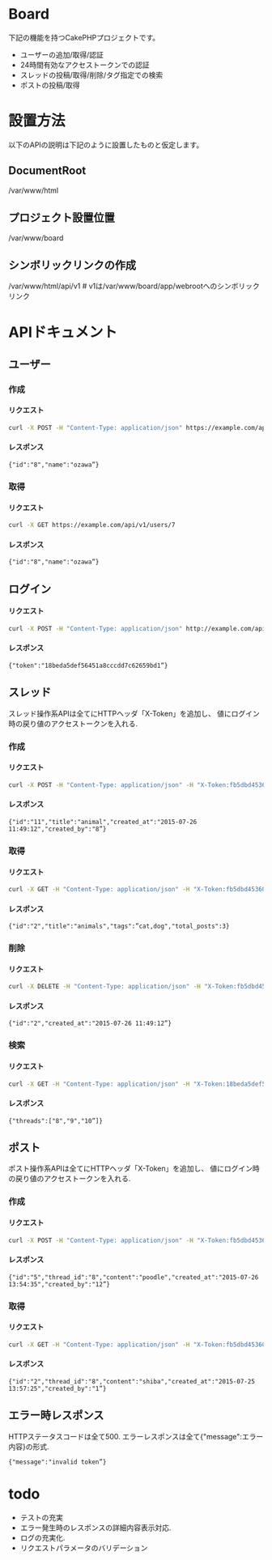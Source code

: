 # Board
下記の機能を持つCakePHPプロジェクトです。

* ユーザーの追加/取得/認証
* 24時間有効なアクセストークンでの認証
* スレッドの投稿/取得/削除/タグ指定での検索
* ポストの投稿/取得

# 設置方法
以下のAPIの説明は下記のように設置したものと仮定します。

## DocumentRoot
/var/www/html

## プロジェクト設置位置
/var/www/board 

## シンボリックリンクの作成
/var/www/html/api/v1 # v1は/var/www/board/app/webrootへのシンボリックリンク

# APIドキュメント

## ユーザー
### 作成

#### リクエスト
```bash
curl -X POST -H "Content-Type: application/json" https://example.com/api/v1/users -d '{"name":"ozawa","password":"qwerty","mail":"ozawa@example.com”}'
```

#### レスポンス
```
{"id":"8","name":"ozawa”}
```
### 取得
#### リクエスト

```bash
curl -X GET https://example.com/api/v1/users/7
```

#### レスポンス

```
{"id":"8","name":"ozawa”}
```

## ログイン
#### リクエスト

```bash
curl -X POST -H "Content-Type: application/json" http://example.com/api/v1/login -d '{"name":"ozawa","password":"qwerty”}'
```

#### レスポンス

```
{"token":"18beda5def56451a8cccdd7c62659bd1”}
```

## スレッド

スレッド操作系APIは全てにHTTPヘッダ「X-Token」を追加し、
値にログイン時の戻り値のアクセストークンを入れる.

### 作成
#### リクエスト

```bash
curl -X POST -H "Content-Type: application/json" -H "X-Token:fb5dbd45360746078228542187bb2475" http://example.com/api/v1/threads -d {"title":"animals","tags":["cat","dog"] }
```

#### レスポンス

```
{"id":"11","title":"animal","created_at":"2015-07-26 11:49:12","created_by":"8”}
```
### 取得
#### リクエスト

```bash
curl -X GET -H "Content-Type: application/json" -H "X-Token:fb5dbd45360746078228542187bb2475" http://example.com/api/v1/threads/2
```

#### レスポンス

```
{"id":"2","title":"animals","tags":”cat,dog","total_posts":3}
```

### 削除
#### リクエスト

```bash
curl -X DELETE -H "Content-Type: application/json" -H "X-Token:fb5dbd45360746078228542187bb2475" http://example.com/api/v1/threads/2
```

#### レスポンス

```
{"id":"2","created_at":"2015-07-26 11:49:12”}
```

### 検索
#### リクエスト

```bash
curl -X GET -H "Content-Type: application/json" -H "X-Token:18beda5def56451a8cccdd7c62659bd1" "http://example.com/api/v1/threads?tags=cat,dog”
```

#### レスポンス

```
{"threads":["8","9","10”]}
```

## ポスト

ポスト操作系APIは全てにHTTPヘッダ「X-Token」を追加し、
値にログイン時の戻り値のアクセストークンを入れる.

### 作成
#### リクエスト

```bash
curl -X POST -H "Content-Type: application/json" -H "X-Token:fb5dbd45360746078228542187bb2475" http://example.com/api/v1/threads/8/posts -d '{"content":"poodle”}'
```

#### レスポンス

```
{"id":"5","thread_id":"8","content":"poodle","created_at":"2015-07-26 13:54:35","created_by":"12”}
```

### 取得
#### リクエスト

```bash
curl -X GET -H "Content-Type: application/json" -H "X-Token:fb5dbd45360746078228542187bb2475" http://example.com/api/v1/threads/8/posts/2
```

#### レスポンス

```
{"id":"2","thread_id":"8","content":"shiba","created_at":"2015-07-25 13:57:25","created_by":"1”}
```

## エラー時レスポンス

HTTPステータスコードは全て500.
エラーレスポンスは全て{"message":エラー内容}の形式.

```
{"message":"invalid token”}
```

# todo
* テストの充実
* エラー発生時のレスポンスの詳細内容表示対応.
* ログの充実化.
* リクエストパラメータのバリデーション

